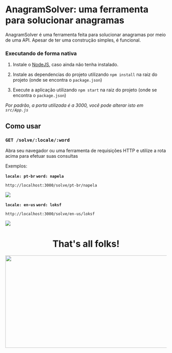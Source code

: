# AnagramSolver: uma ferramenta para solucionar anagramas

AnagramSolver é uma ferramenta feita para solucionar anagramas por meio de uma API. Apesar de ter uma construção simples, é funcional.

### Executando de forma nativa

1) Instale o [NodeJS](https://nodejs.org/en/), caso ainda não tenha instalado.

2) Instale as dependencias do projeto utilizando `npm install` na raiz do projeto (onde se encontra o `package.json`)

3) Execute a aplicação utilizando `npm start` na raiz do projeto (onde se encontra o `package.json`)

*Por padrão, a porta utilizada é a 3000, você pode alterar isto em `src/App.js`*

## Como usar
### `GET /solve/:locale/:word`
Abra seu navegador ou uma ferramenta de requisições HTTP e utilize a rota acima para efetuar suas consultas

Exemplos:

**`locale: pt-br` `word: napela`**

`http://localhost:3000/solve/pt-br/napela`

<img src="https://i.imgur.com/ZVpy1hY.png">


**`locale: en-us` `word: loksf`**

`http://localhost:3000/solve/en-us/loksf`

<img src="https://i.imgur.com/L78qbrY.png">

<div align="center">
  <h1>That's all folks!</h1>
  <img src="https://i.imgur.com/sqNFhym.jpg" align="center" width="512" height="288">
</div>
